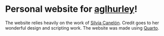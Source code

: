 # Personal website for [aglhurley](https://aglhurley.rbind.io)!

The website relies heavily on the work of [Silvia Canelón](https://silvia.rbind.io). Credit goes to her wonderful design and scripting work. 
The website  was made using [Quarto](https://quarto.org/). 



